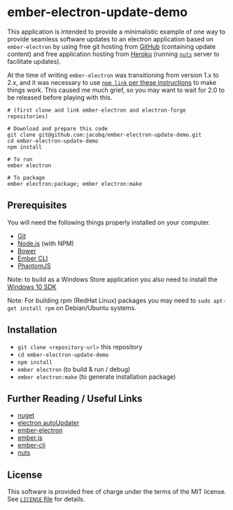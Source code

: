 # ember-electron-update-demo

This application is intended to provide a minimalistic example of one way to provide seamless software updates to an electron application based on `ember-electron` by using free git hosting from [GitHub](github.com) (containing update content) and free application hosting from [Heroku](heroku.com) (running [`nuts`](https://github.com/GitbookIO/nuts) server to facilitate updates).

At the time of writing `ember-electron` was transitioning from version 1.x to 2.x, and it was necessary to use [`npm link` per these instructions](https://github.com/felixrieseberg/ember-electron/issues/160#issuecomment-284005502) to make things work. This caused me much grief, so you may want to wait for 2.0 to be released before playing with this.

```
# (first clone and link ember-electron and electron-forge repositories)

# Download and prepare this code
git clone git@github.com:jacobq/ember-electron-update-demo.git
cd ember-electron-update-demo
npm install

# To run
ember electron

# To package
ember electron:package; ember electron:make

```


## Prerequisites

You will need the following things properly installed on your computer.

* [Git](https://git-scm.com/)
* [Node.js](https://nodejs.org/) (with NPM)
* [Bower](https://bower.io/)
* [Ember CLI](https://ember-cli.com/)
* [PhantomJS](http://phantomjs.org/)

Note: to build as a Windows Store application you also need to install the [Windows 10 SDK](https://developer.microsoft.com/en-us/windows/downloads/windows-10-sdk)

Note: For building rpm (RedHat Linux) packages you may need to `sudo apt-get install rpm` on Debian/Ubuntu systems.

## Installation

* `git clone <repository-url>` this repository
* `cd ember-electron-update-demo`
* `npm install`
* `ember electron` (to build & run / debug)
* `ember electron:make` (to generate installation package)

## Further Reading / Useful Links

* [nuget](https://www.nuget.org/)
* [electron autoUpdater](https://electron.atom.io/docs/api/auto-updater/)
* [ember-electron](https://github.com/felixrieseberg/ember-electron)
* [ember.js](http://emberjs.com/)
* [ember-cli](https://ember-cli.com/)
* [nuts](https://github.com/GitbookIO/nuts)

## License

This software is provided free of charge under the terms of the MIT license. See [`LICENSE` file](./LICENSE) for details.
